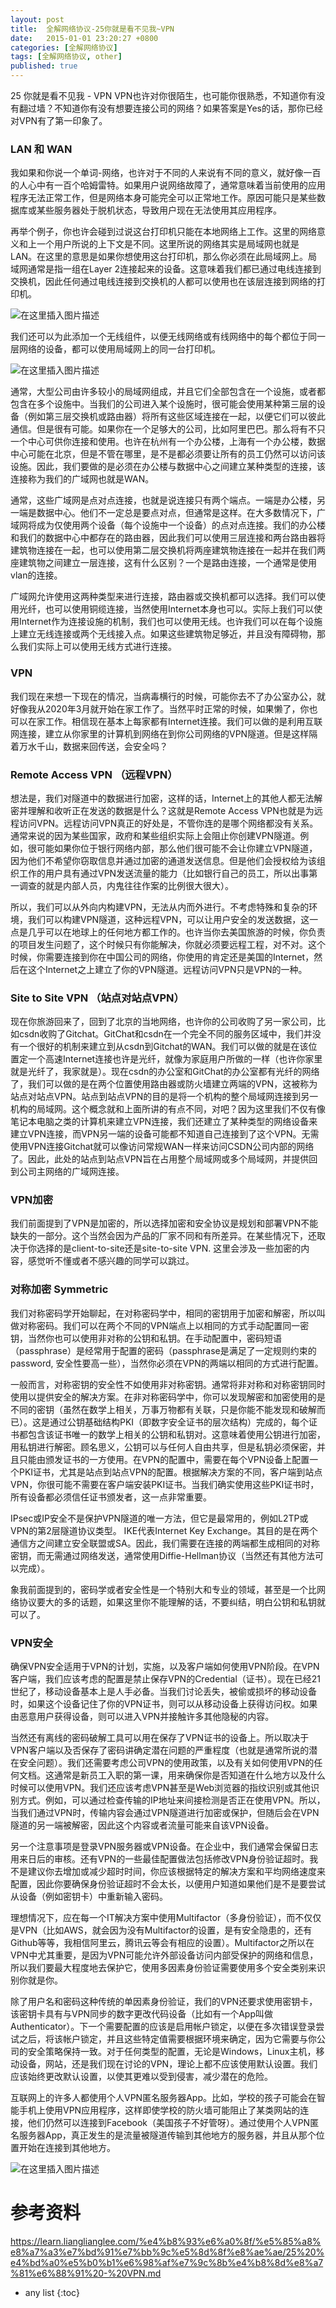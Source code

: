 ```yaml
---
layout: post
title:  全解网络协议-25你就是看不见我~VPN
date:   2015-01-01 23:20:27 +0800
categories: [全解网络协议]
tags: [全解网络协议, other]
published: true
---
```




25 你就是看不见我 - VPN
VPN也许对你很陌生，也可能你很熟悉，不知道你有没有翻过墙？不知道你有没有想要连接公司的网络？如果答案是Yes的话，那你已经对VPN有了第一印象了。

### LAN 和 WAN

我如果和你说一个单词-网络，也许对于不同的人来说有不同的意义，就好像一百的人心中有一百个哈姆雷特。如果用户说网络故障了，通常意味着当前使用的应用程序无法正常工作，但是网络本身可能完全可以正常地工作。原因可能只是某些数据库或某些服务器处于脱机状态，导致用户现在无法使用其应用程序。

再举个例子，你也许会碰到过说这台打印机只能在本地网络上工作。这里的网络意义和上一个用户所说的上下文是不同。这里所说的网络其实是局域网也就是LAN。在这里的意思是如果你想使用这台打印机，那么你必须在此局域网上。局域网通常是指一组在Layer 2连接起来的设备。这意味着我们都已通过电线连接到交换机，因此任何通过电线连接到交换机的人都可以使用也在该层连接到网络的打印机。

![在这里插入图片描述](https://learn.lianglianglee.com/%e4%b8%93%e6%a0%8f/%e5%85%a8%e8%a7%a3%e7%bd%91%e7%bb%9c%e5%8d%8f%e8%ae%ae/assets/20210219132229872.png)

我们还可以为此添加一个无线组件，以便无线网络或有线网络中的每个都位于同一层网络的设备，都可以使用局域网上的同一台打印机。

![在这里插入图片描述](https://learn.lianglianglee.com/%e4%b8%93%e6%a0%8f/%e5%85%a8%e8%a7%a3%e7%bd%91%e7%bb%9c%e5%8d%8f%e8%ae%ae/assets/20210219132245491.png)

通常，大型公司由许多较小的局域网组成，并且它们全部包含在一个设施，或者都包含在多个设施中。当我们的公司进入某个设施时，很可能会使用某种第三层的设备（例如第三层交换机或路由器）将所有这些区域连接在一起，以便它们可以彼此通信。但是很有可能。如果你在一个足够大的公司，比如阿里巴巴。那么将有不只一个中心可供你连接和使用。也许在杭州有一个办公楼，上海有一个办公楼，数据中心可能在北京，但是不管在哪里，是不是都必须要让所有的员工仍然可以访问该设施。因此，我们要做的是必须在办公楼与数据中心之间建立某种类型的连接，该连接称为我们的广域网也就是WAN。

通常，这些广域网是点对点连接，也就是说连接只有两个端点。一端是办公楼，另一端是数据中心。他们不一定总是要点对点，但通常是这样。在大多数情况下，广域网将成为仅使用两个设备（每个设施中一个设备）的点对点连接。我们的办公楼和我们的数据中心中都存在的路由器，因此我们可以使用三层连接和两台路由器将建筑物连接在一起，也可以使用第二层交换机将两座建筑物连接在一起并在我们两座建筑物之间建立一层连接，这有什么区别？一个是路由连接，一个通常是使用vlan的连接。

广域网允许使用这两种类型来进行连接，路由器或交换机都可以选择。我们可以使用光纤，也可以使用铜缆连接，当然使用Internet本身也可以。实际上我们可以使用Internet作为连接设施的机制，我们也可以使用无线。也许我们可以在每个设施上建立无线连接或两个无线接入点。如果这些建筑物足够近，并且没有障碍物，那么我们实际上可以使用无线方式进行连接。

### VPN

我们现在来想一下现在的情况，当病毒横行的时候，可能你去不了办公室办公，就好像我从2020年3月就开始在家工作了。当然平时正常的时候，如果懒了，你也可以在家工作。相信现在基本上每家都有Internet连接。我们可以做的是利用互联网连接，建立从你家里的计算机到网络在到你公司网络的VPN隧道。但是这样隔着万水千山，数据来回传送，会安全吗？

### Remote Access VPN （远程VPN）

想法是，我们对隧道中的数据进行加密，这样的话，Internet上的其他人都无法解密并理解和收听正在发送的数据是什么？这就是Remote Access VPN也就是为远程访问VPN。远程访问VPN真正的好处是，不管你连的是哪个网络都没有关系。通常来说的因为某些国家，政府和某些组织实际上会阻止你创建VPN隧道。例如，很可能如果你位于银行网络内部，那么他们很可能不会让你建立VPN隧道，因为他们不希望你窃取信息并通过加密的通道发送信息。但是他们会授权给为该组织工作的用户具有通过VPN发送流量的能力（比如银行自己的员工，所以出事第一调查的就是内部人员，内鬼往往作案的比例很大很大）。

所以，我们可以从外向内构建VPN，无法从内而外进行。不考虑特殊和复杂的环境，我们可以构建VPN隧道，这种远程VPN，可以让用户安全的发送数据，这一点是几乎可以在地球上的任何地方都工作的。也许当你去美国旅游的时候，你负责的项目发生问题了，这个时候只有你能解决，你就必须要远程工程，对不对。这个时候，你需要连接到你在中国公司的网络，你使用的肯定还是美国的Internet，然后在这个Internet之上建立了你的VPN隧道。远程访问VPN只是VPN的一种。

### Site to Site VPN （站点对站点VPN）

现在你旅游回来了，回到了北京的当地网络，也许你的公司收购了另一家公司，比如csdn收购了Gitchat。GitChat和csdn在一个完全不同的服务区域中，我们并没有一个很好的机制来建立到从csdn到Gitchat的WAN。我们可以做的就是在该位置定一个高速Internet连接也许是光纤，就像为家庭用户所做的一样（也许你家里就是光纤了，我家就是）。现在csdn的办公室和GitChat的办公室都有光纤的网络了，我们可以做的是在两个位置使用路由器或防火墙建立两端的VPN，这被称为站点对站点VPN。站点到站点VPN的目的是将一个机构的整个局域网连接到另一机构的局域网。这个概念就和上面所讲的有点不同，对吧？因为这里我们不仅有像笔记本电脑之类的计算机来建立VPN连接，我们还建立了某种类型的网络设备来建立VPN连接，而VPN另一端的设备可能都不知道自己连接到了这个VPN。无需使用VPN连接Gitchat就可以像访问常规WAN一样来访问CSDN公司内部的网络了。因此，此处的站点到站点VPN旨在占用整个局域网或多个局域网，并提供回到公司主网络的广域网连接。

### VPN加密

我们前面提到了VPN是加密的，所以选择加密和安全协议是规划和部署VPN不能缺失的一部分。这个当然会因为产品的厂家不同和有所差异。在某些情况下，还取决于你选择的是client-to-site还是site-to-site VPN. 这里会涉及一些加密的内容，感觉听不懂或者不感兴趣的同学可以跳过。

### 对称加密 Symmetric

我们对称密码学开始聊起，在对称密码学中，相同的密钥用于加密和解密，所以叫做对称密码。我们可以在两个不同的VPN端点上以相同的方式手动配置同一密钥，当然你也可以使用非对称的公钥和私钥。在手动配置中，密码短语（passphrase）是经常用于配置的密码（passphrase是满足了一定规则约束的password, 安全性要高一些），当然你必须在VPN的两端以相同的方式进行配置。

一般而言，对称密钥的安全性不如使用非对称密钥。通常将非对称和对称密钥同时使用以提供安全的解决方案。在非对称密码学中，你可以发现解密和加密使用的是不同的密钥（虽然在数学上相关，万事万物都有关联，只是你能不能发现和破解而已）。这是通过公钥基础结构PKI（即数字安全证书的层次结构）完成的，每个证书都包含该证书唯一的数学上相关的公钥和私钥对。这意味着使用公钥进行加密，用私钥进行解密。顾名思义，公钥可以与任何人自由共享，但是私钥必须保密，并且只能由颁发证书的一方使用。在VPN的配置中，需要在每个VPN设备上配置一个PKI证书，尤其是站点到站点VPN的配置。根据解决方案的不同，客户端到站点VPN，你很可能不需要在客户端安装PKI证书。当我们确实使用这些PKI证书时，所有设备都必须信任证书颁发者，这一点非常重要。

IPsec或IP安全不是保护VPN隧道的唯一方法，但它是最常用的，例如L2TP或VPN的第2层隧道协议类型。 IKE代表Internet Key Exchange。其目的是在两个通信方之间建立安全联盟或SA。因此，我们需要在连接的两端都生成相同的对称密钥，而无需通过网络发送，通常使用Diffie-Hellman协议（当然还有其他方法可以完成）。

象我前面提到的，密码学或者安全性是一个特别大和专业的领域，甚至是一个比网络协议要大的多的话题，如果这里你不能理解的话，不要纠结，明白公钥和私钥就可以了。

### VPN安全

确保VPN安全适用于VPN的计划，实施，以及客户端如何使用VPN阶段。在VPN客户端，我们应该考虑的配置是禁止保存VPN的Credential（证书）。现在已经21世纪了，移动设备基本上是人手必备。当我们讨论丢失，被偷或损坏的移动设备时，如果这个设备记住了你的VPN证书，则可以从移动设备上获得访问权。如果由恶意用户获得设备，则可以进入VPN并接触许多其他隐秘的内容。

当然还有离线的密码破解工具可以用在保存了VPN证书的设备上。所以取决于VPN客户端以及否保存了密码讲确定潜在问题的严重程度（也就是通常所说的潜在安全问题）。我们还需要考虑公司VPN的使用政策，以及有关如何使用VPN的任何文档。这通常是新员工入职的第一课，用来确保你是否知道在什么地方以及什么时候可以使用VPN。我们还应该考虑VPN甚至是Web浏览器的指纹识别或其他识别方式。例如，可以通过检查传输的IP地址来间接检测是否正在使用VPN。所以，当我们通过VPN时，传输内容会通过VPN隧道进行加密或保护，但随后会在VPN隧道的另一端被解密，因此这个内容或者流量可能来自该VPN设备。

另一个注意事项是登录VPN服务器或VPN设备。在企业中，我们通常会保留日志用来日后的审核。还有VPN的一些最佳配置做法包括修改VPN身份验证超时。我不是建议你去增加或减少超时时间，你应该根据特定的解决方案和平均网络速度来配置，因此你要确保身份验证超时不会太长，以便用户知道如果他们是不是要尝试从设备（例如密钥卡）中重新输入密码。

理想情况下，应在每一个IT解决方案中使用Multifactor（多身份验证），而不仅仅是VPN（比如AWS，就会因为没有Multifactor的设置，是有安全隐患的，还有Github等等，我相信阿里云，腾讯云等会有相应的设置）。Multifactor之所以在VPN中尤其重要，是因为VPN可能允许外部设备访问内部受保护的网络和信息，所以我们要最大程度地去保护它，使用多因素身份验证需要使用多个安全类别来识别你就是你。

除了用户名和密码这种传统的单因素身份验证，我们的VPN还要求使用密钥卡，该密钥卡具有与VPN同步的数字更改代码设备（比如有一个App叫做Authenticator）。下一个需要配置的应该是启用帐户锁定，以便在多次错误登录尝试之后，将该帐户锁定，并且这些特定值需要根据环境来确定，因为它需要与你公司的安全策略保持一致。对于任何类型的配置，无论是Windows，Linux主机，移动设备，网站，还是我们现在讨论的VPN，理论上都不应该使用默认设置。我们应该始终更改默认设置，以使其更难以受到侵害，减少潜在的危险。

互联网上的许多人都使用个人VPN匿名服务器App。比如，学校的孩子可能会在智能手机上使用VPN应用程序，这样即使学校的防火墙可能阻止了某类网站的连接，他们仍然可以连接到Facebook（美国孩子不好管呀）。通过使用个人VPN匿名服务器App，真正发生的是流量被隧道传输到其他地方的服务器，并且从那个位置开始在连接到其他地方。

![在这里插入图片描述](https://learn.lianglianglee.com/%e4%b8%93%e6%a0%8f/%e5%85%a8%e8%a7%a3%e7%bd%91%e7%bb%9c%e5%8d%8f%e8%ae%ae/assets/20210219132305242.png)




# 参考资料

https://learn.lianglianglee.com/%e4%b8%93%e6%a0%8f/%e5%85%a8%e8%a7%a3%e7%bd%91%e7%bb%9c%e5%8d%8f%e8%ae%ae/25%20%e4%bd%a0%e5%b0%b1%e6%98%af%e7%9c%8b%e4%b8%8d%e8%a7%81%e6%88%91%20-%20VPN.md

* any list
{:toc}
